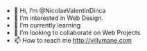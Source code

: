 - 👋 Hi, I’m @NicolaeValentinDinca
- 👀 I’m interested in Web Design.
- 🌱 I’m currently learning
- 💞️ I’m looking to collaborate on Web Projects
- 📫 How to reach me http://villymane.com

<!---
NicolaeValentinDinca/NicolaeValentinDinca is a ✨ special ✨ repository because its `README.md` (this file) appears on your GitHub profile.
You can click the Preview link to take a look at your changes.
--->
